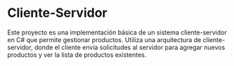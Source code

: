 # Cliente-Servidor
Este proyecto es una implementación básica de un sistema cliente-servidor en C# que permite gestionar productos. Utiliza una arquitectura de cliente-servidor, donde el cliente envía solicitudes al servidor para agregar nuevos productos y ver la lista de productos existentes.
